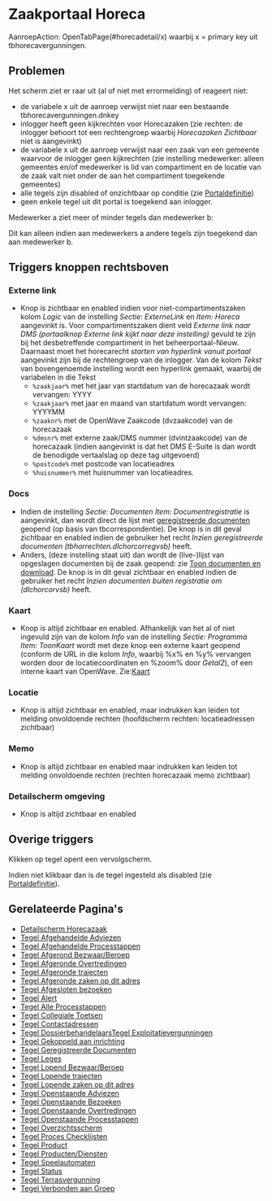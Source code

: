 # Zaakportaal Horeca

AanroepAction: OpenTabPage(#horecadetail/x) waarbij x = primary key uit tbhorecavergunningen.

## Problemen

Het scherm ziet er raar uit (al of niet met errormelding) of reageert niet:

- de variabele x uit de aanroep verwijst niet naar een bestaande tbhorecavergunningen.dnkey
- inlogger heeft geen kijkrechten voor Horecazaken (zie rechten: de inlogger behoort tot een rechtengroep waarbij _Horecazaken Zichtbaar_ niet is aangevinkt)
- de variabele x uit de aanroep verwijst naar een zaak van een gemeente waarvoor de inlogger geen kijkrechten (zie instelling medewerker: alleen gemeentes en/of medewerker is lid van compartiment en de locatie van de zaak valt niet onder de aan het compartiment toegekende gemeentes)
- alle tegels zijn disabled of onzichtbaar op conditie (zie [Portaldefinitie](../../../instellen_inrichten/portaldefinitie/README.md))
- geen enkele tegel uit dit portal is toegekend aan inlogger.

Medewerker a ziet meer of minder tegels dan medewerker b:

Dit kan alleen indien aan medewerkers a andere tegels zijn toegekend dan aan medewerker b.

## Triggers knoppen rechtsboven

### Externe link

- Knop is zichtbaar en enabled indien voor niet-compartimentszaken kolom _Logic_ van de instelling _Sectie: ExterneLink_ en _Item: Horeca_ aangevinkt is. Voor compartimentszaken dient veld _Externe link naar DMS (portaalknop Externe link kijkt naar deze instelling)_ gevuld te zijn bij het desbetreffende compartiment in het beheerportaal-Nieuw. Daarnaast moet het horecarecht _starten van hyperlink vanuit portaal_ aangevinkt zijn bij de rechtengroep van de inlogger. Van de kolom _Tekst_ van bovengenoemde instelling wordt een hyperlink gemaakt, waarbij de variabelen in die Tekst
  - `%zaakjaar%` met het jaar van startdatum van de horecazaak wordt vervangen: YYYY
  - `%zaakjaar%` met jaar en maand van startdatum wordt vervangen: YYYYMM
  - `%zaaknr%` met de OpenWave Zaakcode (dvzaakcode) van de horecazaak
  - `%dmsnr%` met externe zaak/DMS nummer (dvintzaakcode) van de horecazaak (indien aangevinkt is dat het DMS E-Suite is dan wordt de benodigde vertaalslag op deze tag uitgevoerd)
  - `%postcode%` met postcode van locatieadres
  - `%huisnummer%` met huisnummer van locatieadres.

### Docs

- Indien de instelling _Sectie: Documenten Item: Documentregistratie_ is aangevinkt, dan wordt direct de lijst met [geregistreerde documenten](/probleemoplossing/module_overstijgende_schermen/geregistreerde_documenten/README.md) geopend (op basis van tbcorrespondentie). De knop is in dit geval zichtbaar en enabled indien de gebruiker het recht _Inzien geregistreerde documenten (tbhorrechten.dlchorcorregvsb)_ heeft.
- Anders, (deze instelling staat uit) dan wordt de (live-)lijst van opgeslagen documenten bij de zaak geopend: zie [Toon documenten en download](../programmablokken/toon_documenten_en_download.md). De knop is in dit geval zichtbaar en enabled indien de gebruiker het recht _Inzien documenten buiten registratie om (dlchorcorvsb)_ heeft.

### Kaart

- Knop is altijd zichtbaar en enabled. Afhankelijk van het al of niet ingevuld zijn van de kolom _Info_ van de instelling _Sectie: Programma Item: ToonKaart_ wordt met deze knop een externe kaart geopend (conform de URL in die kolom _Info_, waarbij %x% en %y% vervangen worden door de locatiecoordinaten en %zoom% door _Getal2_), of een interne kaart van OpenWave. Zie:[Kaart](/probleemoplossing/module_overstijgende_schermen/kaart.md)

### Locatie

- Knop is altijd zichtbaar en enabled, maar indrukken kan leiden tot melding onvoldoende rechten (hoofdscherm rechten: locatieadressen zichtbaar)

### Memo

- Knop is altijd zichtbaar en enabled maar indrukken kan leiden tot melding onvoldoende rechten (rechten horecazaak memo zichtbaar)

### Detailscherm omgeving

- Knop is altijd zichtbaar en enabled

## Overige triggers

Klikken op tegel opent een vervolgscherm.

Indien niet klikbaar dan is de tegel ingesteld als disabled (zie [Portaldefinitie](../../../instellen_inrichten/portaldefinitie/README.md)).

## Gerelateerde Pagina's

- [Detailscherm Horecazaak](detailscherm_horecazaak.md)
- [Tegel Afgehandelde Adviezen](tegel_afgehandelde_adviezen.md)
- [Tegel Afgehandelde Processtappen](tegel_afgehandelde_stappen.md)
- [Tegel Afgerond Bezwaar/Beroep](tegel_afgerond_bezwaar_beroep.md)
- [Tegel Afgeronde Overtredingen](tegel_afgeronde_overtredingen.md)
- [Tegel Afgeronde trajecten](tegel_afgeronde_trajecten.md)
- [Tegel Afgeronde zaken op dit adres](tegel_afgeronde_zaken_op_dit_adres.md)
- [Tegel Afgesloten bezoeken](tegel_afgesloten_bezoeken.md)
- [Tegel Alert](tegel_alert.md)
- [Tegel Alle Processtappen](tegel_alle_stappen.md)
- [Tegel Collegiale Toetsen](tegel_collegiale_toetsen.md)
- [Tegel Contactadressen](tegel_contactadressen.md)
- [Tegel Dossierbehandelaars](tegel_dossierbehandelaars.md)[Tegel Exploitatievergunningen](tegel_exploitatievergunning.md)
- [Tegel Gekoppeld aan inrichting](tegel_gekoppeld_aan_inrichting.md)
- [Tegel Geregistreerde Documenten](tegel_geregistreerde_documenten.md)
- [Tegel Leges](tegel_leges.md)
- [Tegel Lopend Bezwaar/Beroep](tegel_lopend_bezwaar_beroep.md)
- [Tegel Lopende trajecten](tegel_lopende_trajecten.md)
- [Tegel Lopende zaken op dit adres](tegel_lopende_zaken_op_dit_adres.md)
- [Tegel Openstaande Adviezen](tegel_openstaande_adviezen.md)
- [Tegel Openstaande Bezoeken](tegel_openstaande_bezoeken.md)
- [Tegel Openstaande Overtredingen](tegel_openstaande_overtredingen.md)
- [Tegel Openstaande Processtappen](tegel_openstaande_stappen.md)
- [Tegel Overzichtsscherm](tegel_overzichtsscherm.md)
- [Tegel Proces Checklijsten](tegel_proces_checklijsten.md)
- [Tegel Product](tegel_product.md)
- [Tegel Producten/Diensten](tegel_producten_diensten.md)
- [Tegel Speelautomaten](tegel_speelautomaten.md)
- [Tegel Status](tegel_status.md)
- [Tegel Terrasvergunning](tegel_terrasvergunning.md)
- [Tegel Verbonden aan Groep](tegel_verbonden_aan_groep.md)
